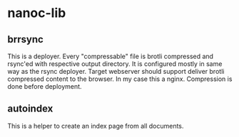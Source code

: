 # nanoc-lib

## brrsync

This is a deployer. Every "compressable" file is brotli compressed and rsync'ed with respective output directory. 
It is configured mostly in same way as the rsync deployer.
Target webserver should support deliver brotli compressed content to the browser. In my case this a nginx.
Compression is done before deployment.

## autoindex

This is a helper to create an index page from all documents.


